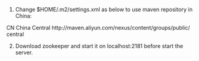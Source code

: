 1. Change $HOME/.m2/settings.xml as below to use maven repository in China:

<settings xmlns="http://maven.apache.org/SETTINGS/1.1.0" xmlns:xsi="http://www.w3.org/2001/XMLSchema-instance" xsi:schemaLocation="http://maven.apache.org/SETTINGS/1.1.0 http://maven.apache.org/xsd/settings-1.1.0.xsd">
  <mirrors>
    <mirror>
      <id>CN</id>
      <name>China Central</name>
      <url>http://maven.aliyun.com/nexus/content/groups/public/</url> <mirrorOf>central</mirrorOf>
    </mirror>
  </mirrors>
</settings>

2. Download zookeeper and start it on localhost:2181 before start the server.
